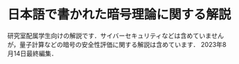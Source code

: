 # 日本語で書かれた暗号理論に関する解説

研究室配属学生向けの解説です．サイバーセキュリティなどは含めていませんが，量子計算などの暗号の安全性評価に関する解説は含めています．
2023年8月14日最終編集．

